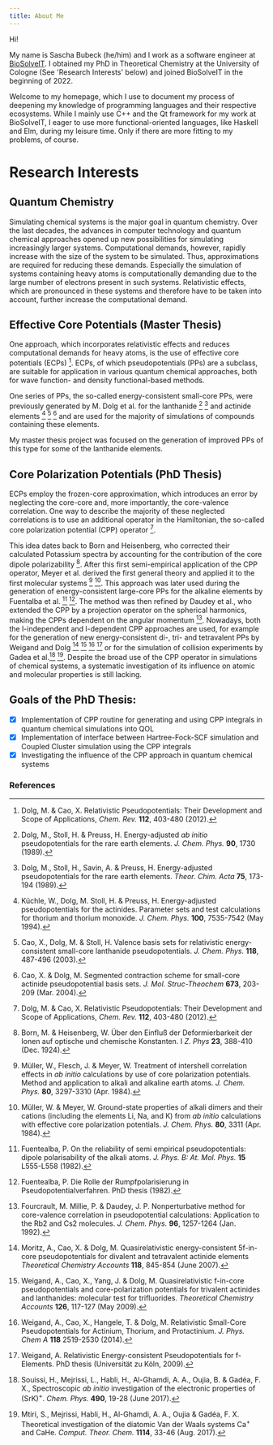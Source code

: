 ```yaml
---
title: About Me
---
```

Hi!

My name is Sascha Bubeck (he/him) and I work as a software engineer at
[BioSolveIT](http://www.biosolveit.de/). I obtained my PhD in Theoretical
Chemistry at the University of Cologne (See 'Research Interests' below) and
joined BioSolveIT in the beginning of 2022.

Welcome to my homepage, which I use to document my process of deepening my
knowledge of programming languages and their respective ecosystems.
While I mainly use C++ and the Qt framework for my work at BioSolveIT, I eager
to use more functional-oriented languages, like Haskell and Elm,
during my leisure time. Only if there are more fitting to my problems, of
course.

# Research Interests

## Quantum Chemistry

Simulating chemical systems is the major goal in quantum chemistry.
Over the last decades, the advances in computer technology and quantum chemical
approaches opened up new possibilities for simulating increasingly larger
systems. Computational demands, however, rapidly increase with the size of
the system to be simulated. Thus, approximations are required for reducing
these demands. Especially the simulation of systems containing heavy atoms is
computationally demanding due to the large number of electrons present in such
systems. Relativistic effects, which are pronounced in these systems and therefore
have to be taken into account, further increase the computational demand.

## Effective Core Potentials (Master Thesis)

One approach, which incorporates relativistic effects and reduces computational
demands for heavy atoms, is the use of effective core potentials (ECPs) [^1].
ECPs, of which pseudopotentials (PPs) are a subclass, are suitable for
application in various quantum chemical approaches, both for wave function- and
density functional-based methods.


One series of PPs, the so-called energy-consistent small-core PPs, were
previously generated by M. Dolg et al. for the
lanthanide [^2] [^3] and
actinide elements [^4] [^5] [^6] and are used for the
majority of simulations of compounds containing these elements.

My master thesis project was focused on the generation of improved PPs of this
type for some of the lanthanide elements.

## Core Polarization Potentials (PhD Thesis)

ECPs employ the frozen-core approximation, which introduces an error by
neglecting the core-core and, more importantly, the core-valence correlation.
One way to describe the majority of these neglected correlations is to use an
additional operator in the Hamiltonian, the so-called
core polarization potential (CPP) operator [^1].

This idea dates back to Born and Heisenberg, who corrected their calculated
Potassium spectra by accounting for the contribution of the
core dipole polarizability [^7]. After this first semi-empirical
application of the CPP operator, Meyer et al. derived the first general
theory and applied it to the first molecular
systems [^8] [^9]. This approach was later used during
the generation of energy-consistent large-core PPs for the alkaline elements
by Fuentalba  et al. [^10] [^11].
The method was then refined by Daudey et al., who extended the CPP by a
projection operator on the spherical harmonics, making the CPPs dependent on the angular 
momentum [^12]. Nowadays, both the l-independent
and l-dependent CPP approaches are used, for example for the
generation of new energy-consistent di-, tri- and tetravalent PPs by
Weigand and Dolg [^13] [^14] [^15] [^16]
or for the simulation of collision experiments by
Gadea et al.[^17] [^18]. Despite the broad use of the
CPP operator in simulations of chemical systems, a systematic investigation of
its influence on atomic and molecular properties is still lacking.

## Goals of the PhD Thesis:

  * [x] Implementation of CPP routine for generating and using CPP integrals in
    quantum chemical simulations into QOL
  * [x] Implementation of interface between Hartree-Fock-SCF simulation and Coupled
      Cluster simulation using the CPP integrals
  * [x] Investigating the influence of the CPP approach in quantum chemical
      systems

### References

  [^1]: Dolg, M. & Cao, X. Relativistic Pseudopotentials: Their Development and
    Scope of Applications, *Chem. Rev.* **112**, 403-480 (2012).
  [^2]: Dolg, M., Stoll, H. & Preuss, H. Energy-adjusted *ab initio*
  pseudopotentials for the rare earth elements. *J. Chem. Phys.* **90**, 1730
  (1989).
  [^3]: Dolg, M., Stoll, H., Savin, A. & Preuss, H. Energy-adjusted
  pseudopotentials for the rare earth elements. *Theor. Chim. Acta* **75**,
  173-194 (1989).
  [^4]: Küchle, W., Dolg, M. Stoll, H. & Preuss, H. Energy-adjusted
  pseudopotentials for the actinides. Parameter sets and test calculations for
  thorium and thorium monoxide. *J. Chem. Phys.* **100**, 7535-7542 (May 1994).
  [^5]: Cao, X., Dolg, M. & Stoll, H. Valence basis sets for relativistic
  energy-consistent small-core lanthanide pseudopotentials. *J. Chem. Phys.*
  **118**, 487-496 (2003).
  [^6]: Cao, X. & Dolg, M. Segmented contraction scheme for small-core actinide
  pseudopotential basis sets. *J. Mol. Struc-Theochem* **673**, 203-209 (Mar.
  2004).
  [^7]: Born, M. & Heisenberg, W. Über den Einfluß der Deformierbarkeit der Ionen
  auf optische und chemische Konstanten. I *Z. Phys* **23**, 388-410 (Dec. 1924).
  [^8]: Müller, W., Flesch, J. & Meyer, W. Treatment of intershell correlation
  effects in *ab initio* calculations by use of core polarization potentials.
  Method and application to alkali and alkaline earth atoms. *J. Chem. Phys.*
  **80**, 3297-3310 (Apr. 1984).
  [^9]: Müller, W. & Meyer, W. Ground-state properties of alkali dimers and their
  cations (including the elements Li, Na, and K) from *ab initio* calculations
  with effective core polarization potentials. *J. Chem. Phys.* **80**,
  3311 (Apr. 1984).
  [^10]: Fuentealba, P. On the reliability of semi empirical pseudopotentials:
  dipole polarisability of the alkali atoms. *J. Phys. B: At. Mol. Phys.* **15**
  L555-L558 (1982).
  [^11]: Fuentealba, P. Die Rolle der Rumpfpolarisierung in
  Pseudopotentialverfahren. PhD thesis (1982).
  [^12]: Fourcrault, M. Millie, P. & Daudey, J. P. Nonperturbative method for
  core-valence correlation in pseudopotential calculations: Application to the
  Rb2 and Cs2 molecules. *J. Chem. Phys.* **96**, 1257-1264 (Jan. 1992).
  [^13]: Moritz, A., Cao, X. & Dolg, M. Quasirelativistic energy-consistent
  5f-in-core pseudopotentials for divalent and tetravalent actinide elements
  *Theoretical Chemistry Accounts* **118**, 845-854 (June 2007).
  [^14]: Weigand, A., Cao, X., Yang, J. & Dolg, M. Quasirelativistic f-in-core
  pseudopotentials and core-polarization potentials for trivalent actinides and
  lanthanides: molecular test for trifluorides. *Theoretical Chemistry Accounts*
  **126**, 117-127 (May 2009).
  [^15]: Weigand, A., Cao, X., Hangele, T. & Dolg, M. Relativistic Small-Core
  Pseudopotentials for Actinium, Thorium, and Protactinium. *J. Phys. Chem A*
  **118** 2519-2530 (2014).
  [^16]: Weigand, A. Relativistic Energy-consistent Pseudopotentials for
  f-Elements. PhD thesis (Universität zu Köln, 2009).
  [^17]: Souissi, H., Mejrissi, L., Habli, H., Al-Ghamdi, A. A., Oujia, B. &
  Gadéa, F. X., Spectroscopic *ab initio* investigation of the electronic
  properties of (SrK)<sup>+</sup>. *Chem. Phys.* **490**, 19-28 (June 2017).
  [^18]: Mtiri, S., Mejrissi, Habli, H., Al-Ghamdi, A. A., Oujia & Gadéa, F. X.
  Theoretical investigation of the diatomic Van der Waals systems Ca<sup>+</sup> and CaHe.
  *Comput. Theor. Chem.* **1114**, 33-46 (Aug. 2017).
